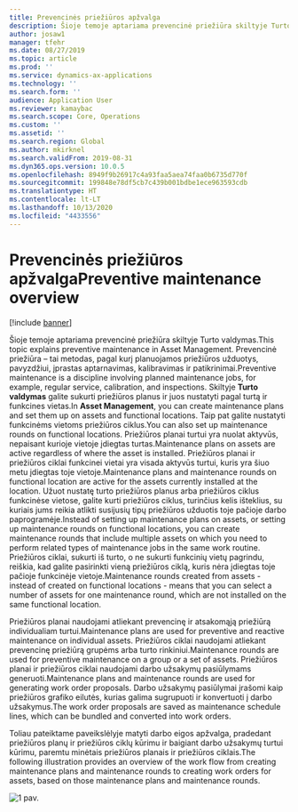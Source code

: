 ```yaml
---
title: Prevencinės priežiūros apžvalga
description: Šioje temoje aptariama prevencinė priežiūra skiltyje Turto valdymas.
author: josaw1
manager: tfehr
ms.date: 08/27/2019
ms.topic: article
ms.prod: ''
ms.service: dynamics-ax-applications
ms.technology: ''
ms.search.form: ''
audience: Application User
ms.reviewer: kamaybac
ms.search.scope: Core, Operations
ms.custom: ''
ms.assetid: ''
ms.search.region: Global
ms.author: mkirknel
ms.search.validFrom: 2019-08-31
ms.dyn365.ops.version: 10.0.5
ms.openlocfilehash: 8949f9b26917c4a93faa5aea74faa0b6735d770f
ms.sourcegitcommit: 199848e78df5cb7c439b001bdbe1ece963593cdb
ms.translationtype: HT
ms.contentlocale: lt-LT
ms.lasthandoff: 10/13/2020
ms.locfileid: "4433556"
---
```

# <a name="preventive-maintenance-overview"></a><span data-ttu-id="32f44-103">Prevencinės priežiūros apžvalga</span><span class="sxs-lookup"><span data-stu-id="32f44-103">Preventive maintenance overview</span></span>

[!include [banner](../../includes/banner.md)]

 

<span data-ttu-id="32f44-104">Šioje temoje aptariama prevencinė priežiūra skiltyje Turto valdymas.</span><span class="sxs-lookup"><span data-stu-id="32f44-104">This topic explains preventive maintenance in Asset Management.</span></span> <span data-ttu-id="32f44-105">Prevencinė priežiūra – tai metodas, pagal kurį planuojamos priežiūros užduotys, pavyzdžiui, įprastas aptarnavimas, kalibravimas ir patikrinimai.</span><span class="sxs-lookup"><span data-stu-id="32f44-105">Preventive maintenance is a discipline involving planned maintenance jobs, for example, regular service, calibration, and inspections.</span></span> <span data-ttu-id="32f44-106">Skiltyje **Turto valdymas** galite sukurti priežiūros planus ir juos nustatyti pagal turtą ir funkcines vietas.</span><span class="sxs-lookup"><span data-stu-id="32f44-106">In **Asset Management**, you can create maintenance plans and set them up on assets and functional locations.</span></span> <span data-ttu-id="32f44-107">Taip pat galite nustatyti funkcinėms vietoms priežiūros ciklus.</span><span class="sxs-lookup"><span data-stu-id="32f44-107">You can also set up maintenance rounds on functional locations.</span></span> <span data-ttu-id="32f44-108">Priežiūros planai turtui yra nuolat aktyvūs, nepaisant kurioje vietoje įdiegtas turtas.</span><span class="sxs-lookup"><span data-stu-id="32f44-108">Maintenance plans on assets are active regardless of where the asset is installed.</span></span> <span data-ttu-id="32f44-109">Priežiūros planai ir priežiūros ciklai funkcinei vietai yra visada aktyvūs turtui, kuris yra šiuo metu įdiegtas toje vietoje.</span><span class="sxs-lookup"><span data-stu-id="32f44-109">Maintenance plans and maintenance rounds on functional location are active for the assets currently installed at the location.</span></span> <span data-ttu-id="32f44-110">Užuot nustatę turto priežiūros planus arba priežiūros ciklus funkcinėse vietose, galite kurti priežiūros ciklus, turinčius kelis išteklius, su kuriais jums reikia atlikti susijusių tipų priežiūros užduotis toje pačioje darbo paprogramėje.</span><span class="sxs-lookup"><span data-stu-id="32f44-110">Instead of setting up maintenance plans on assets, or setting up maintenance rounds on functional locations, you can create maintenance rounds that include multiple assets on which you need to perform related types of maintenance jobs in the same work routine.</span></span> <span data-ttu-id="32f44-111">Priežiūros ciklai, sukurti iš turto, o ne sukurti funkcinių vietų pagrindu, reiškia, kad galite pasirinkti vieną priežiūros ciklą, kuris nėra įdiegtas toje pačioje funkcinėje vietoje.</span><span class="sxs-lookup"><span data-stu-id="32f44-111">Maintenance rounds created from assets - instead of created on functional locations - means that you can select a number of assets for one maintenance round, which are not installed on the same functional location.</span></span>

<span data-ttu-id="32f44-112">Priežiūros planai naudojami atliekant prevencinę ir atsakomąją priežiūrą individualiam turtui.</span><span class="sxs-lookup"><span data-stu-id="32f44-112">Maintenance plans are used for preventive and reactive maintenance on individual assets.</span></span> <span data-ttu-id="32f44-113">Priežiūros ciklai naudojami atliekant prevencinę priežiūrą grupėms arba turto rinkiniui.</span><span class="sxs-lookup"><span data-stu-id="32f44-113">Maintenance rounds are used for preventive maintenance on a group or a set of assets.</span></span> <span data-ttu-id="32f44-114">Priežiūros planai ir priežiūros ciklai naudojami darbo užsakymų pasiūlymams generuoti.</span><span class="sxs-lookup"><span data-stu-id="32f44-114">Maintenance plans and maintenance rounds are used for generating work order proposals.</span></span> <span data-ttu-id="32f44-115">Darbo užsakymų pasiūlymai įrašomi kaip priežiūros grafiko eilutės, kurias galima sugrupuoti ir konvertuoti į darbo užsakymus.</span><span class="sxs-lookup"><span data-stu-id="32f44-115">The work order proposals are saved as maintenance schedule lines, which can be bundled and converted into work orders.</span></span>

<span data-ttu-id="32f44-116">Toliau pateiktame paveikslėlyje matyti darbo eigos apžvalga, pradedant priežiūros planų ir priežiūros ciklų kūrimu ir baigiant darbo užsakymų turtui kūrimu, paremtu minėtais priežiūros planais ir priežiūros ciklais.</span><span class="sxs-lookup"><span data-stu-id="32f44-116">The following illustration provides an overview of the work flow from creating maintenance plans and maintenance rounds to creating work orders for assets, based on those maintenance plans and maintenance rounds.</span></span>

![1 pav.](media/01-preventive-maintenance.png)

